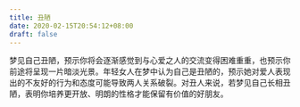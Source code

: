 ```yaml
---
title: 丑陋
date: 2020-02-15T20:54:12+08:00
draft: false
---
```


梦见自己丑陋，预示你将会逐渐感觉到与心爱之人的交流变得困难重重，也预示你前途将呈现一片暗淡光景。年轻女人在梦中认为自己是丑陋的，预示她对爱人表现出的不友好的行为和态度可能导致两人关系破裂。对丑人来说，若梦见自己长相丑陋，表明你培养更开放、明朗的性格才能保留有价值的好朋友。